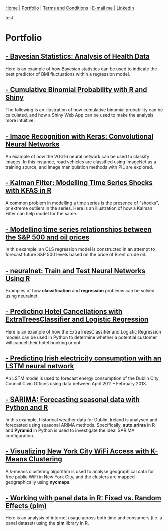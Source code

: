 [Home](https://mgcodesandstats.github.io/) |
[Portfolio](https://mgcodesandstats.github.io/portfolio/) |
[Terms and Conditions](https://mgcodesandstats.github.io/terms/) |
[E-mail me](mailto:contact@michaeljgrogan.com) |
[LinkedIn](https://www.linkedin.com/in/michaeljgrogan/)

test

# Portfolio

## [- Bayesian Statistics: Analysis of Health Data](https://mgcodesandstats.github.io/bayesian-statistics-health-data/)

Here is an example of how Bayesian statistics can be used to indicate the best predictor of BMI fluctuations within a regression model.


## [- Cumulative Binomial Probability with R and Shiny](https://mgcodesandstats.github.io/cumulative-binomial-probability-r-shiny/)

The following is an illustration of how cumulative binomial probability can be calculated, and how a Shiny Web App can be used to make the analysis more intuitive.


## [- Image Recognition with Keras: Convolutional Neural Networks](https://mgcodesandstats.github.io/image-recognition-with-keras-convolutional-neural-networks/)

An example of how the VGG16 neural network can be used to classify images. In this instance, road vehicles are classified using ImageNet as a training source, and image manipulation methods with PIL are explored.


## [- Kalman Filter: Modelling Time Series Shocks with KFAS in R](https://mgcodesandstats.github.io/kalman-filter-shocks-kfas/)

A common problem in modelling a time series is the presence of "shocks", or extreme outliers in the series. Here is an illustration of how a Kalman Filter can help model for the same.


## [- Modelling time series relationships between the S&P 500 and oil prices](https://mgcodesandstats.github.io/time-series-relationships-economics/)

In this example, an OLS regression model is constructed in an attempt to forecast future S&P 500 levels based on the price of Brent crude oil.


## [- neuralnet: Train and Test Neural Networks Using R](https://mgcodesandstats.github.io/neural-network-modelling-neuralnet-r/)

Examples of how **classification** and **regression** problems can be solved using neuralnet.


## [- Predicting Hotel Cancellations with ExtraTreesClassifier and Logistic Regression](https://mgcodesandstats.github.io/hotel-cancellations/)

Here is an example of how the ExtraTreesClassifier and Logistic Regression models can be used in Python to determine whether a potential customer will cancel their hotel booking or not.


## [- Predicting Irish electricity consumption with an LSTM neural network](https://mgcodesandstats.github.io/electricity-consumption-neural/)

An LSTM model is used to forecast energy consumption of the Dublin City Council Civic Offices using data between April 2011 – February 2013.


## [- SARIMA: Forecasting seasonal data with Python and R](https://mgcodesandstats.github.io/arima-model-statsmodels-python/)

In this example, historical weather data for Dublin, Ireland is analysed and forecasted using seasonal ARIMA methods. Specifically, **auto.arima** in R and **Pyramid** in Python is used to investigate the ideal SARIMA configuration.


## [- Visualizing New York City WiFi Access with K-Means Clustering](https://mgcodesandstats.github.io/visualizing-new-york-city-wifi-access-with-k-means-clustering/)

A k-means clustering algorithm is used to analyse geographical data for free public WiFi in New York City, and the clusters are mapped geographically using **nycmaps**.


## [- Working with panel data in R: Fixed vs. Random Effects (plm)](https://mgcodesandstats.github.io/panel-data-plm-r/)

Here is an analysis of internet usage across both time and consumers (i.e. a panel dataset) using the **plm** library in R.
